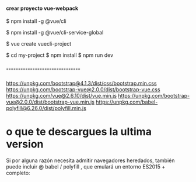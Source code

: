 #### crear proyecto vue-webpack
$ npm install -g @vue/cli
<!-- $ npm install -g @vue/cli-init -->
$ npm install -g @vue/cli-service-global
<!-- $ vue init webpack-simple my-project -->
$ vue create vuecli-project
<!-- $ vue init bootstrap-vue/webpack-simple getting-started -->
$ cd my-project
$ npm install
$ npm run dev
##### -------------------------------
https://unpkg.com/bootstrap@4.1.3/dist/css/bootstrap.min.css
https://unpkg.com/bootstrap-vue@2.0.0/dist/bootstrap-vue.css
https://unpkg.com/vue@2.6.10/dist/vue.min.js
https://unpkg.com/bootstrap-vue@2.0.0/dist/bootstrap-vue.min.js
https://unpkg.com/babel-polyfill@6.26.0/dist/polyfill.min.js


# o que te descargues la ultima version
<!-- Add Bootstrap and Bootstrap-Vue CSS to the <head> section -->
<link type="text/css" rel="stylesheet" href="https://unpkg.com/bootstrap/dist/css/bootstrap.min.css"/>
<link type="text/css" rel="stylesheet" href="https://unpkg.com/bootstrap-vue@latest/dist/bootstrap-vue.min.css"/>

<!-- Add Vue and Bootstrap-Vue JS just before the closing </body> tag -->
<script src="https://unpkg.com/vue/dist/vue.min.js"></script>
<script src="https://unpkg.com/bootstrap-vue@latest/dist/bootstrap-vue.min.js"></script>
Si por alguna razón necesita admitir navegadores heredados, también puede incluir @ babel / polyfill , que emulará un entorno ES2015 + completo:
<script src="https://unpkg.com/babel-polyfill@latest/dist/polyfill.min.js"></script>

